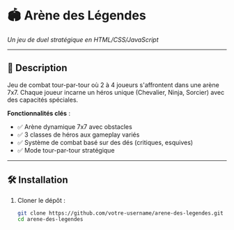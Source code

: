 # 🏟️ Arène des Légendes  
*Un jeu de duel stratégique en HTML/CSS/JavaScript*   

---

## 📌 **Description**  
Jeu de combat tour-par-tour où 2 à 4 joueurs s'affrontent dans une arène 7x7. Chaque joueur incarne un héros unique (Chevalier, Ninja, Sorcier) avec des capacités spéciales.  

**Fonctionnalités clés** :  
- ✅ Arène dynamique 7x7 avec obstacles  
- ✅ 3 classes de héros aux gameplay variés  
- ✅ Système de combat basé sur des dés (critiques, esquives)  
- ✅ Mode tour-par-tour stratégique  

---

## 🛠️ **Installation**  
1. Cloner le dépôt :  
   ```bash
   git clone https://github.com/votre-username/arene-des-legendes.git
   cd arene-des-legendes
